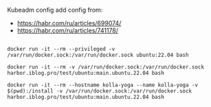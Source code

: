 

Kubeadm config add config from:
- https://habr.com/ru/articles/699074/
- https://habr.com/ru/articles/741178/

```shell

docker run -it --rm --privileged -v /var/run/docker.sock:/var/run/docker.sock ubuntu:22.04 bash

docker run -it --rm -v /var/run/docker.sock:/var/run/docker.sock harbor.iblog.pro/test/ubuntu:main.ubuntu.22.04 bash

docker run -it --rm --hostname kolla-yoga --name kolla-yoga -v $(pwd):/install -v /var/run/docker.sock:/var/run/docker.sock harbor.iblog.pro/test/ubuntu:main.ubuntu.22.04 bash

```

